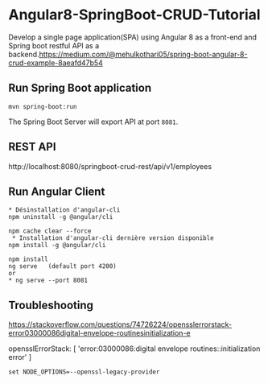 # Angular8-SpringBoot-CRUD-Tutorial
Develop a single page application(SPA) using Angular 8 as a front-end and Spring boot restful API as a backend.https://medium.com/@mehulkothari05/spring-boot-angular-8-crud-example-8aeafd47b54


## Run Spring Boot application
```
mvn spring-boot:run
```
The Spring Boot Server will export API at port `8081`.

##  REST API

http://localhost:8080/springboot-crud-rest/api/v1/employees

## Run Angular Client


```
* Désinstallation d'angular-cli
npm uninstall -g @angular/cli
```


```
npm cache clear --force
 * Installation d'angular-cli dernière version disponible
npm install -g @angular/cli
```

```
npm install
ng serve   (default port 4200)
or
* ng serve --port 8081
```

##   Troubleshooting

https://stackoverflow.com/questions/74726224/opensslerrorstack-error03000086digital-envelope-routinesinitialization-e

opensslErrorStack: [ 'error:03000086:digital envelope routines::initialization error' ]

```
set NODE_OPTIONS=--openssl-legacy-provider
```